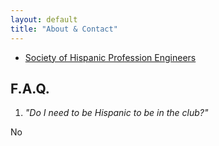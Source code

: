 ```yaml
---
layout: default
title: "About & Contact"
---
```


- [Society of Hispanic Profession Engineers][SHPE]

[SHPE]: http://shpe.org/

## F.A.Q.

1. *"Do I need to be Hispanic to be in the club?"*

  No
